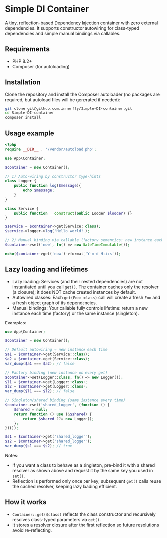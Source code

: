 # Simple DI Container

A tiny, reflection-based Dependency Injection container with zero external dependencies. It supports constructor autowiring for class-typed dependencies and simple manual bindings via callables.

## Requirements
- PHP 8.2+
- Composer (for autoloading)

## Installation
Clone the repository and install the Composer autoloader (no packages are required, but autoload files will be generated if needed):

```bash
git clone git@github.com:innerfly/Simple-DI-container.git
cd Simple-DI-container
composer install
```

## Usage example

```php
<?php
require __DIR__ . '/vendor/autoload.php';

use App\Container;

$container = new Container();

// 1) Auto-wiring by constructor type-hints
class Logger {
    public function log($message){
        echo $message;
    }
}

class Service {
    public function __construct(public Logger $logger) {}
}

$service = $container->get(Service::class);
$service->logger->log('Hello world!');

// 2) Manual binding via callable (factory semantics: new instance each time)
$container->set('now', fn() => new DateTimeImmutable());

echo($container->get('now')->format('Y-m-d H:i:s'));

```

## Lazy loading and lifetimes
- Lazy loading: Services (and their nested dependencies) are not instantiated until you call `get()`. The container caches only the resolver (a closure); it does NOT cache created instances by default.
- Autowired classes: Each `get(Foo::class)` call will create a fresh `Foo` and a fresh object graph of its dependencies.
- Manual bindings: Your callable fully controls lifetime: return a new instance each time (factory) or the same instance (singleton).

Examples:

```php
use App\Container;

$container = new Container();

// Default autowiring ⇒ new instance each time
$a1 = $container->get(Service::class);
$a2 = $container->get(Service::class);
var_dump($a1 === $a2); // false

// Factory binding (new instance on every get)
$container->set(Logger::class, fn() => new Logger());
$l1 = $container->get(Logger::class);
$l2 = $container->get(Logger::class);
var_dump($l1 === $l2); // false

// Singleton/shared binding (same instance every time)
$container->set('shared_logger', (function () {
    $shared = null;
    return function () use (&$shared) {
        return $shared ??= new Logger();
    };
})());

$s1 = $container->get('shared_logger');
$s2 = $container->get('shared_logger');
var_dump($s1 === $s2); // true
```

Notes:
- If you want a class to behave as a singleton, pre-bind it with a shared resolver as shown above and request it by the same key you used in `set()`.
- Reflection is performed only once per key; subsequent `get()` calls reuse the cached resolver, keeping lazy loading efficient.

## How it works
- `Container::get($class)` reflects the class constructor and recursively resolves class-typed parameters via `get()`.
- It stores a resolver closure after the first reflection so future resolutions avoid re-reflecting.